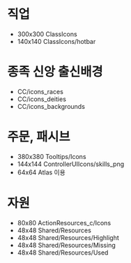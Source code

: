 # 직업
- 300x300
ClassIcons
- 140x140
ClassIcons/hotbar

# 종족 신앙 출신배경
- CC/icons_races
- CC/icons_deities
- CC/icons_backgrounds

# 주문, 패시브
- 380x380
Tooltips/Icons
- 144x144
ControllerUIIcons/skills_png
- 64x64
Atlas 이용

# 자원
- 80x80
ActionResources_c/Icons
- 48x48
Shared/Resources
- 48x48
Shared/Resources/Highlight
- 48x48
Shared/Resources/Missing
- 48x48
Shared/Resources/Used